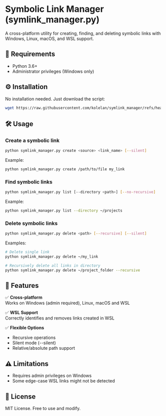 # Symbolic Link Manager (symlink_manager.py)

A cross-platform utility for creating, finding, and deleting symbolic links with Windows, Linux, macOS, and WSL support.

## 📝 Requirements

- Python 3.6+
- Administrator privileges (Windows only)

## ⚙️ Installation

No installation needed. Just download the script:

```bash
wget https://raw.githubusercontent.com/kolelan/symlink_manager/refs/heads/main/symlink_manager.py
```

## 🛠 Usage

### Create a symbolic link
```bash
python symlink_manager.py create <source> <link_name> [--silent]
```
Example:
```bash
python symlink_manager.py create /path/to/file my_link
```

### Find symbolic links
```bash
python symlink_manager.py list [--directory <path>] [--no-recursive]
```
Example:
```bash
python symlink_manager.py list --directory ~/projects
```

### Delete symbolic links
```bash
python symlink_manager.py delete <path> [--recursive] [--silent]
```
Examples:
```bash
# Delete single link
python symlink_manager.py delete ~/my_link

# Recursively delete all links in directory
python symlink_manager.py delete ~/project_folder --recursive
```

## 🔧 Features

✅ **Cross-platform**  
Works on Windows (admin required), Linux, macOS and WSL

✅ **WSL Support**  
Correctly identifies and removes links created in WSL

✅ **Flexible Options**  
- Recursive operations  
- Silent mode (--silent)  
- Relative/absolute path support

## ⚠️ Limitations

- Requires admin privileges on Windows
- Some edge-case WSL links might not be detected

## 📜 License

MIT License. Free to use and modify.
